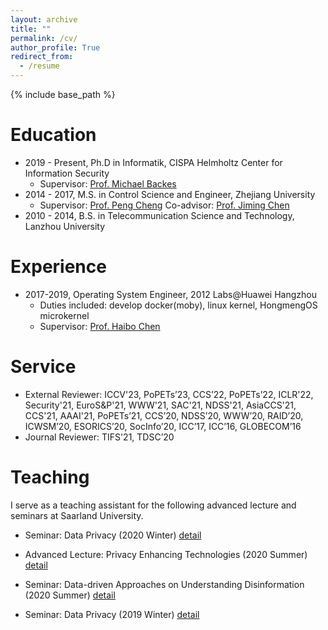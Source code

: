 ```yaml
---
layout: archive
title: ""
permalink: /cv/
author_profile: True
redirect_from:
  - /resume
---
```


{% include base_path %}

Education
======
* 2019 - Present, Ph.D in Informatik, CISPA Helmholtz Center for Information Security
  * Supervisor: [Prof. Michael Backes](https://cispa.saarland/people/backes/)
* 2014 - 2017, M.S. in Control Science and Engineer, Zhejiang University
  * Supervisor: [Prof. Peng Cheng](https://person.zju.edu.cn/cp) Co-advisor: [Prof. Jiming Chen](https://person.zju.edu.cn/en/jmchen)
* 2010 - 2014, B.S. in Telecommunication Science and Technology, Lanzhou University

Experience
======
* 2017-2019, Operating System Engineer, 2012 Labs@Huawei Hangzhou
  * Duties included: develop docker(moby), linux kernel, HongmengOS microkernel
  * Supervisor: [Prof. Haibo Chen](https://ipads.se.sjtu.edu.cn/pub/members/haibo_chen)

Service
======
* External Reviewer: ICCV'23, PoPETs’23, CCS’22, PoPETs’22, ICLR'22, Security'21, EuroS&P'21, WWW'21, SAC'21, NDSS'21, AsiaCCS'21, CCS'21, AAAI'21, PoPETs’21, CCS’20, NDSS’20, WWW’20, RAID’20, ICWSM’20, ESORICS’20, SocInfo’20, ICC’17, ICC’16, GLOBECOM’16
* Journal Reviewer: TIFS'21, TDSC’20

Teaching
==
I serve as a teaching assistant for the following advanced lecture and seminars at Saarland University.

* Seminar: Data Privacy (2020 Winter) [detail](https://cms.cispa.saarland/dp2021/)

* Advanced Lecture: Privacy Enhancing Technologies (2020 Summer) [detail](https://cms.cispa.saarland/pets2020/)

* Seminar: Data-driven Approaches on Understanding Disinformation (2020 Summer) [detail](https://cms.cispa.saarland/daud2020/)

* Seminar: Data Privacy (2019 Winter) [detail](https://cms.cispa.saarland/dp2019/)

<!-- Skills
======
* Programming Language
  * Python
  * C/C++
  * Shell
  * Go
  * Java
  * Markdown
  * Latex
* Tools
  * Git
  * Docker
* DevOps
  * Jenkins CI
  * Test Automation
* Linux Kernel
* Data Mining
* Patent Writing -->

<!-- 
Publications
======
  <ul>{% for post in site.publications %}
    {% include archive-single-cv.html %}
  {% endfor %}</ul>
  
Talks
======
  <ul>{% for post in site.talks %}
    {% include archive-single-talk-cv.html %}
  {% endfor %}</ul>
  
Teaching
======
  <ul>{% for post in site.teaching %}
    {% include archive-single-cv.html %}
  {% endfor %}</ul>
  
Service and leadership
======
* Currently signed in to 43 different slack teams
 -->
